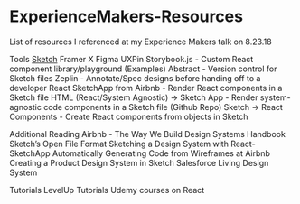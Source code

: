 # ExperienceMakers-Resources
List of resources I referenced at my Experience Makers talk on 8.23.18

Tools
[Sketch](https://www.sketchapp.com/)
Framer X
Figma
UXPin
Storybook.js - Custom React component library/playground (Examples)
Abstract - Version control for Sketch files
Zeplin - Annotate/Spec designs before handing off to a developer
React SketchApp from Airbnb - Render React components in a Sketch file
HTML (React/System Agnostic) -> Sketch App - Render system-agnostic code components in a Sketch file (Github Repo)
Sketch -> React Components - Create React components from objects in Sketch

Additional Reading
Airbnb - The Way We Build
Design Systems Handbook
Sketch’s Open File Format
Sketching a Design System with React-SketchApp
Automatically Generating Code from Wireframes at Airbnb
Creating a Product Design System in Sketch
Salesforce Living Design System

Tutorials
LevelUp Tutorials
Udemy courses on React
